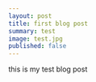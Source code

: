 ```yaml
---
layout: post
title: first blog post
summary: test
image: test.jpg
published: false
---
```


this is my test blog post